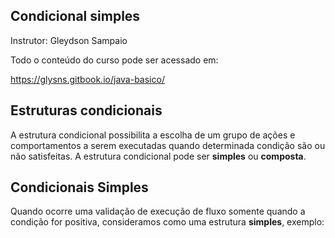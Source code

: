 ## Condicional simples 

Instrutor: Gleydson Sampaio

Todo o conteúdo do curso pode ser acessado em:

https://glysns.gitbook.io/java-basico/

## Estruturas condicionais 

A estrutura condicional possibilita a escolha de um grupo de ações e comportamentos a serem executadas quando determinada condição são ou não satisfeitas. A estrutura condicional pode ser **simples** ou **composta**.

## Condicionais Simples 

Quando ocorre uma validação de execução de fluxo somente quando a condição for positiva, consideramos como uma estrutura **simples**, exemplo: 


